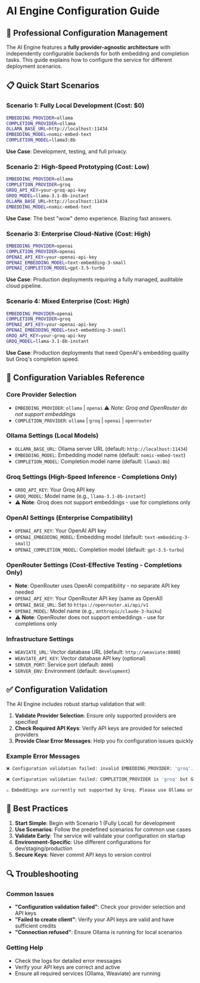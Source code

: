 # AI Engine Configuration Guide

## 🎯 **Professional Configuration Management**

The AI Engine features a **fully provider-agnostic architecture** with independently configurable backends for both embedding and completion tasks. This guide explains how to configure the service for different deployment scenarios.

## 📋 **Quick Start Scenarios**

### **Scenario 1: Fully Local Development** (Cost: $0)
```bash
EMBEDDING_PROVIDER=ollama
COMPLETION_PROVIDER=ollama
OLLAMA_BASE_URL=http://localhost:11434
EMBEDDING_MODEL=nomic-embed-text
COMPLETION_MODEL=llama3:8b
```
**Use Case**: Development, testing, and full privacy.

### **Scenario 2: High-Speed Prototyping** (Cost: Low)
```bash
EMBEDDING_PROVIDER=ollama
COMPLETION_PROVIDER=groq
GROQ_API_KEY=your-groq-api-key
GROQ_MODEL=llama-3.1-8b-instant
OLLAMA_BASE_URL=http://localhost:11434
EMBEDDING_MODEL=nomic-embed-text
```
**Use Case**: The best "wow" demo experience. Blazing fast answers.

### **Scenario 3: Enterprise Cloud-Native** (Cost: High)
```bash
EMBEDDING_PROVIDER=openai
COMPLETION_PROVIDER=openai
OPENAI_API_KEY=your-openai-api-key
OPENAI_EMBEDDING_MODEL=text-embedding-3-small
OPENAI_COMPLETION_MODEL=gpt-3.5-turbo
```
**Use Case**: Production deployments requiring a fully managed, auditable cloud pipeline.

### **Scenario 4: Mixed Enterprise** (Cost: High)
```bash
EMBEDDING_PROVIDER=openai
COMPLETION_PROVIDER=groq
OPENAI_API_KEY=your-openai-api-key
OPENAI_EMBEDDING_MODEL=text-embedding-3-small
GROQ_API_KEY=your-groq-api-key
GROQ_MODEL=llama-3.1-8b-instant
```
**Use Case**: Production deployments that need OpenAI's embedding quality but Groq's completion speed.

## 🔧 **Configuration Variables Reference**

### **Core Provider Selection**
- `EMBEDDING_PROVIDER`: `ollama` | `openai` ⚠️ *Note: Groq and OpenRouter do not support embeddings*
- `COMPLETION_PROVIDER`: `ollama` | `groq` | `openai` | `openrouter`

### **Ollama Settings** (Local Models)
- `OLLAMA_BASE_URL`: Ollama server URL (default: `http://localhost:11434`)
- `EMBEDDING_MODEL`: Embedding model name (default: `nomic-embed-text`)
- `COMPLETION_MODEL`: Completion model name (default: `llama3:8b`)

### **Groq Settings** (High-Speed Inference - Completions Only)
- `GROQ_API_KEY`: Your Groq API key
- `GROQ_MODEL`: Model name (e.g., `llama-3.1-8b-instant`)
- ⚠️ **Note**: Groq does not support embeddings - use for completions only

### **OpenAI Settings** (Enterprise Compatibility)
- `OPENAI_API_KEY`: Your OpenAI API key
- `OPENAI_EMBEDDING_MODEL`: Embedding model (default: `text-embedding-3-small`)
- `OPENAI_COMPLETION_MODEL`: Completion model (default: `gpt-3.5-turbo`)

### **OpenRouter Settings** (Cost-Effective Testing - Completions Only)
- **Note**: OpenRouter uses OpenAI compatibility - no separate API key needed
- `OPENAI_API_KEY`: Your OpenRouter API key (same as OpenAI)
- `OPENAI_BASE_URL`: Set to `https://openrouter.ai/api/v1`
- `OPENAI_MODEL`: Model name (e.g., `anthropic/claude-3-haiku`)
- ⚠️ **Note**: OpenRouter does not support embeddings - use for completions only

### **Infrastructure Settings**
- `WEAVIATE_URL`: Vector database URL (default: `http://weaviate:8080`)
- `WEAVIATE_API_KEY`: Vector database API key (optional)
- `SERVER_PORT`: Service port (default: `8000`)
- `SERVER_ENV`: Environment (default: `development`)

## ✅ **Configuration Validation**

The AI Engine includes robust startup validation that will:

1. **Validate Provider Selection**: Ensure only supported providers are specified
2. **Check Required API Keys**: Verify API keys are provided for selected providers
3. **Provide Clear Error Messages**: Help you fix configuration issues quickly

### **Example Error Messages**
```bash
❌ Configuration validation failed: invalid EMBEDDING_PROVIDER: 'groq'. Supported providers are 'ollama', 'openai'

❌ Configuration validation failed: COMPLETION_PROVIDER is 'groq' but GROQ_API_KEY is not set

⚠️ Embeddings are currently not supported by Groq. Please use Ollama or OpenAI for embeddings, or use a hybrid configuration with Groq for completions only
```

## 🚀 **Best Practices**

1. **Start Simple**: Begin with Scenario 1 (Fully Local) for development
2. **Use Scenarios**: Follow the predefined scenarios for common use cases
3. **Validate Early**: The service will validate your configuration on startup
4. **Environment-Specific**: Use different configurations for dev/staging/production
5. **Secure Keys**: Never commit API keys to version control

## 🔍 **Troubleshooting**

### **Common Issues**
- **"Configuration validation failed"**: Check your provider selection and API keys
- **"Failed to create client"**: Verify your API keys are valid and have sufficient credits
- **"Connection refused"**: Ensure Ollama is running for local scenarios

### **Getting Help**
- Check the logs for detailed error messages
- Verify your API keys are correct and active
- Ensure all required services (Ollama, Weaviate) are running
